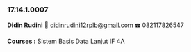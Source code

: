 ### 17.14.1.0007
**Didin Rudini**
:email: [didinrudini12rplb@gmail.com](mailto:didinrudini12rplb@gmail.com)
:telephone: 082117826547

**Courses :**
Sistem Basis Data Lanjut IF 4A
